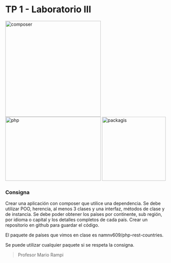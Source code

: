 # TP 1 - Laboratorio III

<img src="https://getcomposer.org/img/logo-composer-transparent.png" alt="composer" height="300"><img src="https://upload.wikimedia.org/wikipedia/commons/thumb/2/27/PHP-logo.svg/1200px-PHP-logo.svg.png" alt="php" width="300" height="200">
<img src="https://packagist.org/bundles/packagistweb/img/logo-small.png?v=1585322678" alt="packagis" width="200" height="200">



### Consigna

Crear una aplicación con composer que utilice una dependencia.
Se debe utilizar POO, herencia, al menos 3 clases y una interfaz, métodos de clase y de instancia.
Se debe poder obtener los países por continente, sub región, por idioma o capital y los detalles completos de cada país.
Crear un repositorio en github para guardar el código.

El paquete de países que vimos en clase es namnv609/php-rest-countries.

Se puede utilizar cualquier paquete si se respeta la consigna.

> Profesor Mario Rampi
